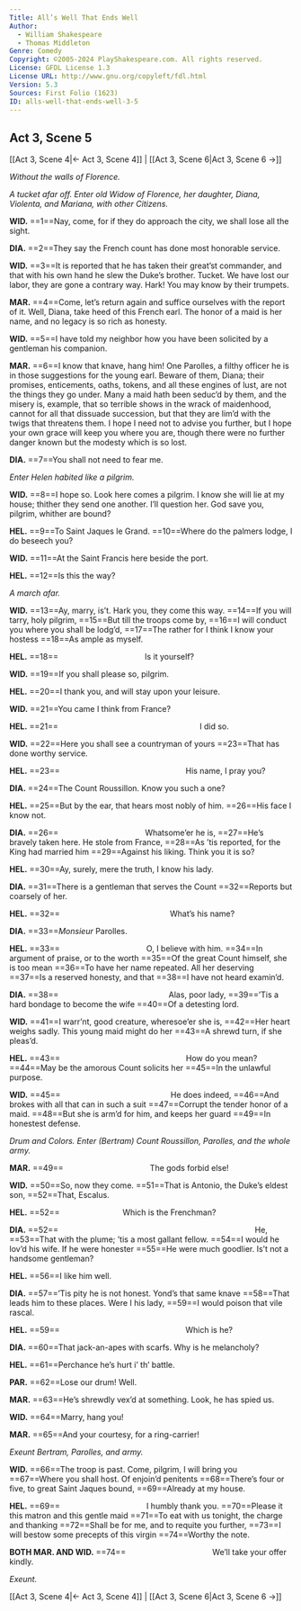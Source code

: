 ```yaml
---
Title: All’s Well That Ends Well
Author: 
  - William Shakespeare
  - Thomas Middleton
Genre: Comedy
Copyright: ©2005-2024 PlayShakespeare.com. All rights reserved.
License: GFDL License 1.3
License URL: http://www.gnu.org/copyleft/fdl.html
Version: 5.3
Sources: First Folio (1623)
ID: alls-well-that-ends-well-3-5
---
```


## Act 3, Scene 5
[[Act 3, Scene 4|← Act 3, Scene 4]] | [[Act 3, Scene 6|Act 3, Scene 6 →]]

*Without the walls of Florence.*

*A tucket afar off. Enter old Widow of Florence, her daughter, Diana, Violenta, and Mariana, with other Citizens.*

**WID.**
==1==Nay, come, for if they do approach the city, we shall lose all the sight.

**DIA.**
==2==They say the French count has done most honorable service.

**WID.**
==3==It is reported that he has taken their great’st commander, and that with his own hand he slew the Duke’s brother. Tucket. We have lost our labor, they are gone a contrary way. Hark! You may know by their trumpets.

**MAR.**
==4==Come, let’s return again and suffice ourselves with the report of it. Well, Diana, take heed of this French earl. The honor of a maid is her name, and no legacy is so rich as honesty.

**WID.**
==5==I have told my neighbor how you have been solicited by a gentleman his companion.

**MAR.**
==6==I know that knave, hang him! One Parolles, a filthy officer he is in those suggestions for the young earl. Beware of them, Diana; their promises, enticements, oaths, tokens, and all these engines of lust, are not the things they go under. Many a maid hath been seduc’d by them, and the misery is, example, that so terrible shows in the wrack of maidenhood, cannot for all that dissuade succession, but that they are lim’d with the twigs that threatens them. I hope I need not to advise you further, but I hope your own grace will keep you where you are, though there were no further danger known but the modesty which is so lost.

**DIA.**
==7==You shall not need to fear me.

*Enter Helen habited like a pilgrim.*

**WID.**
==8==I hope so. Look here comes a pilgrim. I know she will lie at my house; thither they send one another. I’ll question her. God save you, pilgrim, whither are bound?

**HEL.**
==9==To Saint Jaques le Grand.
==10==Where do the palmers lodge, I do beseech you?

**WID.**
==11==At the Saint Francis here beside the port.

**HEL.**
==12==Is this the way?

*A march afar.*

**WID.**
==13==Ay, marry, is’t. Hark you, they come this way.
==14==If you will tarry, holy pilgrim,
==15==But till the troops come by,
==16==I will conduct you where you shall be lodg’d,
==17==The rather for I think I know your hostess
==18==As ample as myself.

**HEL.**
==18==           Is it yourself?

**WID.**
==19==If you shall please so, pilgrim.

**HEL.**
==20==I thank you, and will stay upon your leisure.

**WID.**
==21==You came I think from France?

**HEL.**
==21==                  I did so.

**WID.**
==22==Here you shall see a countryman of yours
==23==That has done worthy service.

**HEL.**
==23==                His name, I pray you?

**DIA.**
==24==The Count Roussillon. Know you such a one?

**HEL.**
==25==But by the ear, that hears most nobly of him.
==26==His face I know not.

**DIA.**
==26==           Whatsome’er he is,
==27==He’s bravely taken here. He stole from France,
==28==As ’tis reported, for the King had married him
==29==Against his liking. Think you it is so?

**HEL.**
==30==Ay, surely, mere the truth, I know his lady.

**DIA.**
==31==There is a gentleman that serves the Count
==32==Reports but coarsely of her.

**HEL.**
==32==              What’s his name?

**DIA.**
==33==*Monsieur* Parolles.

**HEL.**
==33==           O, I believe with him.
==34==In argument of praise, or to the worth
==35==Of the great Count himself, she is too mean
==36==To have her name repeated. All her deserving
==37==Is a reserved honesty, and that
==38==I have not heard examin’d.

**DIA.**
==38==              Alas, poor lady,
==39==’Tis a hard bondage to become the wife
==40==Of a detesting lord.

**WID.**
==41==I warr’nt, good creature, wheresoe’er she is,
==42==Her heart weighs sadly. This young maid might do her
==43==A shrewd turn, if she pleas’d.

**HEL.**
==43==                How do you mean?
==44==May be the amorous Count solicits her
==45==In the unlawful purpose.

**WID.**
==45==              He does indeed,
==46==And brokes with all that can in such a suit
==47==Corrupt the tender honor of a maid.
==48==But she is arm’d for him, and keeps her guard
==49==In honestest defense.

*Drum and Colors. Enter (Bertram) Count Roussillon, Parolles, and the whole army.*

**MAR.**
==49==           The gods forbid else!

**WID.**
==50==So, now they come.
==51==That is Antonio, the Duke’s eldest son,
==52==That, Escalus.

**HEL.**
==52==        Which is the Frenchman?

**DIA.**
==52==                         He,
==53==That with the plume; ’tis a most gallant fellow.
==54==I would he lov’d his wife. If he were honester
==55==He were much goodlier. Is’t not a handsome gentleman?

**HEL.**
==56==I like him well.

**DIA.**
==57==’Tis pity he is not honest. Yond’s that same knave
==58==That leads him to these places. Were I his lady,
==59==I would poison that vile rascal.

**HEL.**
==59==                Which is he?

**DIA.**
==60==That jack-an-apes with scarfs. Why is he melancholy?

**HEL.**
==61==Perchance he’s hurt i’ th’ battle.

**PAR.**
==62==Lose our drum! Well.

**MAR.**
==63==He’s shrewdly vex’d at something. Look, he has spied us.

**WID.**
==64==Marry, hang you!

**MAR.**
==65==And your courtesy, for a ring-carrier!

*Exeunt Bertram, Parolles, and army.*

**WID.**
==66==The troop is past. Come, pilgrim, I will bring you
==67==Where you shall host. Of enjoin’d penitents
==68==There’s four or five, to great Saint Jaques bound,
==69==Already at my house.

**HEL.**
==69==           I humbly thank you.
==70==Please it this matron and this gentle maid
==71==To eat with us tonight, the charge and thanking
==72==Shall be for me, and to requite you further,
==73==I will bestow some precepts of this virgin
==74==Worthy the note.

**BOTH MAR. AND WID.**
==74==           We’ll take your offer kindly.

*Exeunt.*

[[Act 3, Scene 4|← Act 3, Scene 4]] | [[Act 3, Scene 6|Act 3, Scene 6 →]]